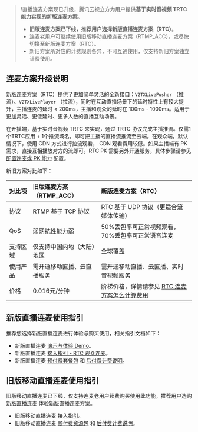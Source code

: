 > !直播连麦方案现已升级，腾讯云视立方为用户提供**基于实时音视频 TRTC 能力实现的新版连麦方案**。
> - **旧版连麦方案已下线，推荐用户选择新版直播连麦方案（RTC）**。
> - 连麦老用户可继续使用旧版移动直播连麦方案（RTMP_ACC），或尽快切换至新版连麦方案（RTC）。
> - 新旧方案所对应的计费规则各异，不可互通使用，仅支持新旧方案独立计费使用。

## 连麦方案升级说明
新版连麦方案（RTC）提供了更加简单灵活的全新接口：`V2TXLivePusher` （推流）、`V2TXLivePlayer` （拉流），同时在互动直播场景下的延时特性上有较大提升，主播连麦的延时 < 200ms，主播和观众的延时在 100ms - 1000ms。适用于更加灵活、更低延时、更多人数的直播互动场景。

在开播端，基于实时音视频 TRTC 来实现，通过 TRTC 协议完成主播推流。仅需1个TRTC应用 + 1个推流域名，即可把主播的直播流推流至云端。在观众端，默认情况下，使用 CDN 方式进行拉流观看， CDN 观看费用较低。如果主播端有 PK 需求，直接互相播放对方的流即可。RTC PK 需要另外开通服务，具体步骤请参见 [配置连麦或 PK 能力](https://cloud.tencent.com/document/product/454/60985#step4) 配置。

新旧方案对比如下：

| 对比项   | 旧版连麦方案（RTMP_ACC）   | 新版连麦方案（RTC）                                          |
| :------- | :------------------------- | :----------------------------------------------------------- |
| 协议     | RTMP 基于 TCP 协议         | RTC 基于 UDP 协议（更适合流媒体传输）                        |
| QoS      | 弱网抗性能力弱             | 50%丢包率可正常视频观看，70%丢包率可正常语音连麦             |
| 支持区域 | 仅支持中国内地（大陆）地区 | 全球覆盖                                                     |
| 使用产品 | 需开通移动直播、云直播服务 | 需开通移动直播、云直播、实时音视频服务                       |
| 价格     | 0.016元/分钟               | 阶梯价格，详情请参见 [RTC 连麦方案怎么计算费用](https://cloud.tencent.com/document/product/454/8008#rtc_live) |

## 新版直播连麦使用指引

推荐您选择新版直播连麦进行体验与购买使用，相关指引文档如下：

- 新版直播连麦 [演示与体验 Demo](https://cloud.tencent.com/document/product/454/52751#.E6.96.B0.E7.89.88.E8.BF.9E.E9.BA.A6.E6.96.B9.E6.A1.88.E6.BC.94.E7.A4.BA)。
- 新版直播连麦 [接入指引 - RTC 观众连麦](https://cloud.tencent.com/document/product/454/52751)。
- 新版直播连麦 [预付费套餐包](https://cloud.tencent.com/document/product/267/34174#new_mobilelive_pag) 和 [后付费计费说明](https://cloud.tencent.com/document/product/267/70293)。


## 旧版移动直播连麦使用指引

旧版移动直播连麦已下线，仅支持连麦老用户续费购买使用此功能，推荐用户选购 [新版直播连麦](https://cloud.tencent.com/document/product/267/70293) 体验新版直播连麦方案。

- 旧版移动直播连麦 [接入指引](https://cloud.tencent.com/document/product/454/52750)。
- 旧版移动直播连麦 [预付费资源包](https://cloud.tencent.com/document/product/267/34174#mobilelive_pag) 和 [后付费计费说明](https://cloud.tencent.com/document/product/267/52714)。

